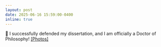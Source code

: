 ```yaml
---
layout: post
date: 2025-06-16 15:59:00-0400
inline: true
---
```


🧙 I successfully defended my dissertation, and I am officially a Doctor of Philosophy! <a target="_self" href="https://efrenlopez.org/gallery/">&#91;Photos&#93;</a>